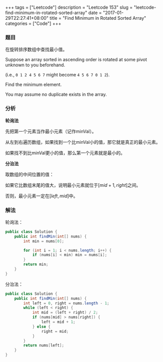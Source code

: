 +++
tags = ["Leetcode"]
description = "Leetcode 153"
slug = "leetcode-find-minimum-in-rotated-sorted-array"
date = "2017-01-29T22:27:41+08:00"
title = "Find Minimum in Rotated Sorted Array"
categories = ["Code"]
+++

### 题目

在旋转排序数组中查找最小值。

Suppose an array sorted in ascending order is rotated at some pivot unknown to you beforehand.

(i.e., `0 1 2 4 5 6 7` might become `4 5 6 7 0 1 2`).

Find the minimum element.

You may assume no duplicate exists in the array.

### 分析

__轮询法__

先把第一个元素当作最小元素（记作minVal）。

从左到右遍历数组，如果找到一个比minVal小的值，那它就是真正的最小元素。

如果找不到比minVal更小的值，那么第一个元素就是最小的。

__分治法__

取数组的中间位置的值：

如果它比数组末尾的值大，说明最小元素就位于$[mid + 1, right]$之间。

否则，最小元素一定在$[left, mid]$中。

### 解法

轮询法：

```java
public class Solution {
    public int findMin(int[] nums) {
        int min = nums[0];

        for (int i = 1; i < nums.length; i++) {
            if (nums[i] < min) min = nums[i];
        }
        return min;
    }
}
```

分治法：

```java
public class Solution {
    public int findMin(int[] nums) {
        int left = 0, right = nums.length - 1;
        while (left < right) {
            int mid = (left + right) / 2;
            if (nums[mid] > nums[right]) {
                left = mid + 1;
            } else {
                right = mid;
            }
        }
        return nums[left];
    }
}
```